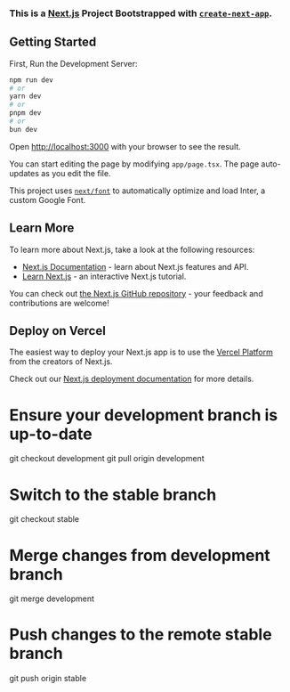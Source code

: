 ### This is a [Next.js](https://nextjs.org/) Project Bootstrapped with [`create-next-app`](https://github.com/vercel/next.js/tree/canary/packages/create-next-app).

## Getting Started

First, Run the Development Server:

```bash
npm run dev
# or
yarn dev
# or
pnpm dev
# or
bun dev
```

Open [http://localhost:3000](http://localhost:3000) with your browser to see the result.

You can start editing the page by modifying `app/page.tsx`. The page auto-updates as you edit the file.

This project uses [`next/font`](https://nextjs.org/docs/basic-features/font-optimization) to automatically optimize and load Inter, a custom Google Font.

## Learn More

To learn more about Next.js, take a look at the following resources:

- [Next.js Documentation](https://nextjs.org/docs) - learn about Next.js features and API.
- [Learn Next.js](https://nextjs.org/learn) - an interactive Next.js tutorial.

You can check out [the Next.js GitHub repository](https://github.com/vercel/next.js/) - your feedback and contributions are welcome!

## Deploy on Vercel

The easiest way to deploy your Next.js app is to use the [Vercel Platform](https://vercel.com/new?utm_medium=default-template&filter=next.js&utm_source=create-next-app&utm_campaign=create-next-app-readme) from the creators of Next.js.

Check out our [Next.js deployment documentation](https://nextjs.org/docs/deployment) for more details.

# Ensure your development branch is up-to-date

git checkout development
git pull origin development

# Switch to the stable branch

git checkout stable

# Merge changes from development branch

git merge development

# Push changes to the remote stable branch

git push origin stable

<!-- manish branch manishdev -->

<!-- Vscode Server Testing by Siva on 26/09/2024 -->


